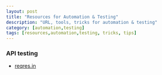 ```yaml
---
layout: post
title: "Resources for Automation & Testing"
description: "URL, tools, tricks for automation & testing"
category: [automation,testing]
tags: [resources,automation,testing, tricks, tips]
---
```


### API testing
- [reqres.in](https://reqres.in)
